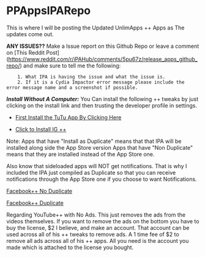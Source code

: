 # PPAppsIPARepo
This is where I will be posting the Updated UnlimApps ++ Apps as The updates come out.

**ANY ISSUES??**
       Make a Issue report on this Github Repo or leave a comment on [This Reddit Post]                  (https://www.reddit.com/r/iPAHub/comments/5pu67z/release_apps_github_repo/) and make sure to tell me the following:

        1. What IPA is having the issue and what the issue is.
        2. If it is a Cydia Impactor error message please include the error message name and a screenshot if possible.


***Install Without A Computer:***
 You Can install the following ++ tweaks by just clicking on the install link and then trusting the developer profile in settings.

 - [First Install the TuTu App By Clicking Here](http://www.tutuapp.vip/index.php?r=web/installZB&lang=en)

 - [Click to Install IG ++](https://tinyurl.com/jkebj5v)


Note:
Apps that have "Install as Duplicate" means that that IPA will be installed along side the App Store version
Apps that have "Non Duplicate" means that they are installed instead of the App Store one.

Also know that sideloaded apps will NOT get notifications. That is why I included the IPA just compiled as Duplicate so that you can receive notifications through the App Store one if you choose to want Notifications.

[Facebook++ No Duplicate](https://goo.gl/5OWXJC)

[Facebook++ Duplicate](https://goo.gl/Lui6XE)

Regarding YouTube++ with No Ads. This just removes the ads from the videos themselves. If you want to remove the ads on the bottom you have to buy the license, $2 I believe, and make an account. That account can be used across all of his ++ tweaks to remove ads. A 1 time fee of $2 to remove all ads across all of his ++ apps. All you need is the account you made which is attached to the license you bought.
